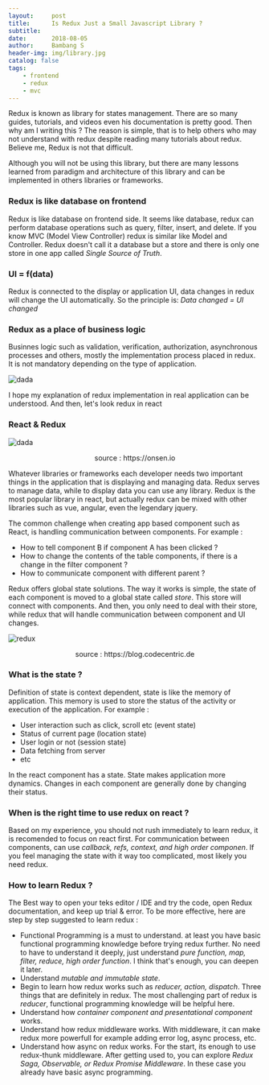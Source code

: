 ```yaml
---
layout:     post
title:      Is Redux Just a Small Javascript Library ?
subtitle:   
date:       2018-08-05
author:     Bambang S
header-img: img/library.jpg
catalog: false
tags:
    - frontend
    - redux
    - mvc
---
```


Redux is known as library for states management. There are so many guides, tutorials, and videos even his documentation is pretty good. Then why am I writing this ? The reason is simple, that is to help others who may not understand with redux despite reading many tutorials about redux. Believe me, Redux is not that difficult. 

Although you will not be using this library, but there are many lessons learned from paradigm and architecture of this library and can be implemented in others libraries or frameworks.

### Redux is like database on frontend

Redux is like database on frontend side. It seems like database, redux can perform database operations such as query, filter, insert, and delete. If you know MVC (Model View Controller) redux is similar like Model and Controller. Redux doesn't call it a database but a store and there is only one store in one app called _Single Source of Truth_.

### UI = f(data)

Redux is connected to the display or application UI, data changes in redux will change the UI automatically. So the principle is: _Data changed = UI changed_

### Redux as a place of business logic

Businnes logic such as validation, verification, authorization, asynchronous processes and others, mostly the implementation process placed in redux. It is not mandatory depending on the type of application.

![dada](https://bamsarts.github.io/img/banner-redux.png)

I hope my explanation of redux implementation in real application can be understood. And then, let's look redux in react

### React & Redux

![dada](https://bamsarts.github.io/img/react_redux.png)

<p align="center">source : https://onsen.io</p>

Whatever libraries or frameworks each developer needs two important things in the application that is displaying and managing data. Redux serves to manage data, while to display data you can use any library.
Redux is the most popular library in react, but actually redux can be mixed with other libraries such as vue, angular, even the legendary jquery.

The common challenge when creating app based component such as React, is handling communication between components. For example :

- How to tell component B if component A has been clicked ?
- How to change the contents of the table components, if there is a change in the filter component ?
- How to communicate component with different parent ?

Redux offers global state solutions. The way it works is simple, the state of each component is moved to a global state called _store_. This store will connect with components. And then, you only need to deal with their store, while redux that will handle communication between component and UI changes.

![redux](https://bamsarts.github.io/img/redux.png)

<p align="center">source : https://blog.codecentric.de</p>

### What is the state ?

Definition of state is context dependent, state is like the memory of application. This memory is used to store the status of the activity or execution of the application. For example :

- User interaction such as click, scroll etc (event state)
- Status of current page (location state)
- User login or not (session state)
- Data fetching from server
- etc

In the react component has a state. State makes application more dynamics. Changes in each component are generally done by changing their status.

### When is the right time to use redux on react ?

Based on my experience, you should not rush immediately to learn redux, it is recomended to focus on react first. For communication between components, can use _callback, refs, context, and high order componen_. If you feel managing the state with it way too complicated, most likely you need redux.

### How to learn Redux ?

The Best way to open your teks editor / IDE and try the code, open Redux documentation, and keep up trial & error. To be more effective, here are step by step suggested to learn redux :

- Functional Programming is a must to understand. at least you have basic functional programming knowledge before trying redux further. No need to have to understand it deeply, just understand _pure function, map, filter, reduce, high order function_. I think that's enough, you can deepen it later.
- Understand _mutable and immutable state_.
- Begin to learn how redux works such as _reducer, action, dispatch_. Three things that are definitely in redux. The most challenging part of redux is _reducer_, functional programming knowledge will be helpful here.
- Understand how _container component and presentational component_ works.
- Understand how redux middleware works. With middleware, it can make redux more powerfull for example adding error log, async process, etc.
- Understand how async on redux works. For the start, its enough to use redux-thunk middleware. After getting used to, you can explore _Redux Saga, Observable, or Redux Promise Middleware_. In these case you already have basic async programming.